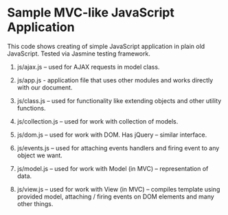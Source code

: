 Sample MVC-like JavaScript Application
==========

This code shows creating of simple JavaScript application in plain old JavaScript. Tested via Jasmine testing framework.

1)  js/ajax.js – used for AJAX requests in model class.

2)	js/app.js - application file that uses other modules and works directly with our document.

3)	js/class.js – used for functionality like extending objects and other utility functions.

4)	js/collection.js – used for work with collection of models.

5)	js/dom.js – used for work with DOM. Has jQuery – similar interface.

6)	js/events.js – used for attaching events handlers and firing event to any object we want.

7)	js/model.js – used for work with Model (in MVC) – representation of data. 

8)	js/view.js – used for work with View (in MVC) – compiles template using provided model, attaching / firing events on DOM elements and many other things. 
